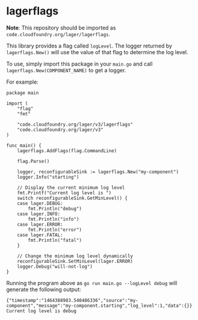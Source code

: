 lagerflags
========

**Note**: This repository should be imported as `code.cloudfoundry.org/lager/lagerflags`.

This library provides a flag called `logLevel`. The logger returned by
`lagerflags.New()` will use the value of that flag to determine the log level.

To use, simply import this package in your `main.go` and call `lagerflags.New(COMPONENT_NAME)` to get a logger.

For example:

```golang
package main

import (
    "flag"
    "fmt"

    "code.cloudfoundry.org/lager/v3/lagerflags"
    "code.cloudfoundry.org/lager/v3"
)

func main() {
    lagerflags.AddFlags(flag.CommandLine)

    flag.Parse()

    logger, reconfigurableSink := lagerflags.New("my-component")
    logger.Info("starting")

    // Display the current minimum log level
    fmt.Printf("Current log level is ")
    switch reconfigurableSink.GetMinLevel() {
    case lager.DEBUG:
        fmt.Println("debug")
    case lager.INFO:
        fmt.Println("info")
    case lager.ERROR:
        fmt.Println("error")
    case lager.FATAL:
        fmt.Println("fatal")
    }

    // Change the minimum log level dynamically
    reconfigurableSink.SetMinLevel(lager.ERROR)
    logger.Debug("will-not-log")
}
```

Running the program above as `go run main.go --logLevel debug` will generate the following output:

```
{"timestamp":"1464388983.540486336","source":"my-component","message":"my-component.starting","log_level":1,"data":{}}
Current log level is debug
```
